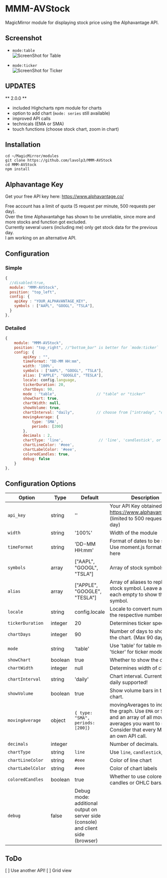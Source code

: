 # MMM-AVStock
MagicMirror module for displaying stock price using the Alphavantage API.


## Screenshot
- `mode:table`  
![ScreenShot for Table](https://raw.githubusercontent.com/lavolp3/MMM-AVStock/master/avstock-table.PNG)

- `mode:ticker`  
![ScreenShot for Ticker](https://raw.githubusercontent.com/lavolp3/MMM-AVStock/master/avstock-ticker.PNG)


## UPDATES ##
** 2.0.0 **
- included Highcharts npm module for charts
- option to add chart (`mode: series` still available)
- improved API calls
- technicals (EMA or SMA)
- touch functions (choose stock chart, zoom in chart)

## Installation
```shell
cd ~/MagicMirror/modules
git clone https://github.com/lavolp3/MMM-AVStock
cd MMM-AVStock
npm install
```

## Alphavantage Key
Get your free API key here:
https://www.alphavantage.co/

Free account has a limit of quota (5 request per minute, 500 requests per day).  
Over the time Alphavantahge has shown to be unreliable, since more and more stocks and function got excluded.  
Currently several users (including me) only get stock data for the previous day.   
I am working on an alternative API.  



## Configuration

### Simple

```javascript
{
  //disabled:true,
  module: "MMM-AVStock",
  position: "top_left",
  config: {
    apiKey : "YOUR_ALPHAVANTAGE_KEY",
    symbols : ["AAPL", "GOOGL", "TSLA"],
  }
},
```

### Detailed

```javascript
{
    module: "MMM-AVStock",
    position: "top_right", //"bottom_bar" is better for `mode:ticker`
    config: {
        apiKey : "",
        timeFormat: "DD-MM HH:mm",
        width: '100%',
        symbols : ["AAPL", "GOOGL", "TSLA"],
        alias: ["APPLE", "GOOGLE", "TESLA"],
        locale: config.language,
        tickerDuration: 20,
        chartDays: 90,
        mode : "table",                  // "table" or "ticker"
        showChart: true,
        chartWidth: null,
        showVolume: true,
        chartInterval: "daily",          // choose from ["intraday", "daily", "weekly", "monthly"]
        movingAverage: {
            type: 'SMA',
            periods: [200]
        },
        decimals : 2,
        chartType: 'line',                // 'line', 'candlestick', or 'ohlc'
        chartLineColor: '#eee',
        chartLabelColor: '#eee',
        coloredCandles: true,
        debug: false
    }
},
```


## Configuration Options

| **Option** | **Type** | **Default** | **Description** |
| --- | --- | --- | --- |
| `api_key` | string | '' | Your API Key obtained from <https://www.alphavantage.co/> (limited to 500 requests a day)|
| `width` | string | '100%' | Width of the module |
| `timeFormat` | string | 'DD-MM HH:mm' | Format of dates to be shown. Use moment.js format style here |
| `symbols` | array | ["AAPL", "GOOGL", "TSLA"] | Array of stock symbols |
| `alias` | array | ["APPLE", "GOOGLE", "TESLA"] | Array of aliases to replace the stock symbol. Leave all or each empty to show the symbol. |
| `locale` | string | config.locale | Locale to convert numbers to the respective number format. |
| `tickerDuration` | integer | 20 | Determines ticker speed |
| `chartDays` | integer | 90 | Number of days to show in the chart. (Max 90 days!) |
| `mode` | string | 'table' | Use 'table' for table mode or 'ticker' for ticker mode. |
| `showChart` | boolean | true | Whether to show the chart. |
| `chartWidth` | integer | null | Determines width of chart |
| `chartInterval` | string | 'daily' | Chart interval. Currently only daily supported! |
| `showVolume` | boolean | true | Show volume bars in the chart. |
| `movingAverage` | object | `{ type: "SMA", periods: [200]}`  | movingAverages to include in the graph. Use `EMA` or `SMA` type and an array of all moving averages you want to see. Consider that every MA uses an own API call. |
| `decimals` | integer |  | Number of decimals. |
| `chartType` | string | `line` | Use `line`, `candlestick`, or `ohlc` |
| `chartLineColor` | string | `#eee` | Color of line chart |
| `chartLabelColor` | string | `#eee` | Color of chart labels |
| `coloredCandles` | boolean | true | Whether to use colored candles or OHLC bars. |
| `debug` | false | Debug mode: additional output on server side (console) and client side (browser) |


## ToDo

[ ] Use another API!
[ ] Grid view

